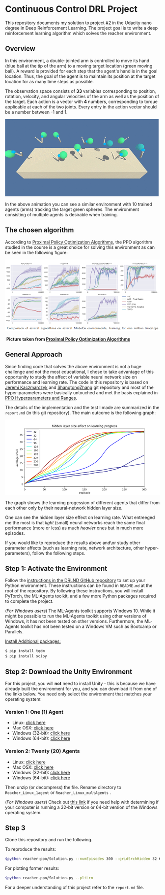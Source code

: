 

# Continuous Control DRL Project

This repository documents my solution to project #2 in the Udacity nano degree in Deep Reinforcement Learning. The project goal is to write a deep reinforcement learning algorithm which solves the reacher environment.

## Overview

In this environment, a double-jointed arm is controlled to move its hand (blue ball at the tip of the arm) to a moving target location (green moving ball). A reward is provided for each step that the agent's hand is in the goal location. Thus, the goal of the agent is to maintain its position at the target location for as many time steps as possible.

The observation space consists of **33** variables corresponding to position, rotation, velocity, and angular velocities of the arm as well as the position of the target. Each action is a vector with **4** numbers, corresponding to torque applicable at each of the two joints. Every entry in the action vector should be a number between -1 and 1.



![reacher](report_images/reacher.gif)

In the above animation you can see a similar environment with 10 trained agents (arms) tracking the target green spheres. The environment consisting of multiple agents is desirable when training. 



## The chosen algorithm

According to [Proximal Policy Optimization Algorithms](https://arxiv.org/pdf/1707.06347.pdf), the PPO algorithm studied in the course is a great choice for solving this environment as can be seen in the following figure:

![1562857315785](report_images/reacherv1_ppo.png)

​						**Picture taken from  [Proximal Policy Optimization Algorithms](https://arxiv.org/pdf/1707.06347.pdf)**



## General Approach

Since finding code that solves the above environment is not a huge challenge and not the most educational, I chose to take advantage of this opportunity to study the affect of variable neural network size on performance and learning rate. The code in this repository is based on [Jeremi Kaczmarczyk](https://github.com/jknthn/reacher-ppo.git) and  [ShangtongZhang](https://github.com/ShangtongZhang/DeepRL) git repository and most of the hyper-parameters were basically untouched and met the basis explained in [PPO Hyperparameters and Ranges](https://medium.com/@aureliantactics).

The details of the implementation and the test I made are summarized in the ```report.md``` (in this git repository). The main outcome is the following graph:

![1562857315785](report_images/hiddSizeEffect.png)

The graph shows the learning progession of different agents that differ from each other only by their neural-network hidden layer size. 

One can see the hidden layer size effect on learning rate. What entreeged me the most is that *light* (small) neural networks reach the same final performance (more or less) as much *heavier* ones but in much more episodes.

If you would like to reproduce the results above and\or study other parameter affects (such as learning rate, network architecture, other hyper-parameters), follow the following steps.



## Step 1: Activate the Environment

Follow the [instructions in the DRLND GitHub repository](https://github.com/udacity/deep-reinforcement-learning#dependencies) to set up your Python environment. These instructions can be found in `README.md` at the root of the repository. By following these instructions, you will install PyTorch, the ML-Agents toolkit, and a few more Python packages required to complete the project.

(*For Windows users*) The ML-Agents toolkit supports Windows 10. While it might be possible to run the ML-Agents toolkit using other versions of Windows, it has not been tested on other versions. Furthermore, the ML-Agents toolkit has not been tested on a Windows VM such as Bootcamp or Parallels.



<u>Install Additional packages:</u>

```bash
$ pip install tqdm
$ pip install scipy
```



## Step 2: Download the Unity Environment

For this project, you will **not** need to install Unity - this is because we have already built the environment for you, and you can download it from one of the links below. You need only select the environment that matches your operating system:

### Version 1: One (1) Agent

- Linux: [click here](https://s3-us-west-1.amazonaws.com/udacity-drlnd/P2/Reacher/one_agent/Reacher_Linux.zip)
- Mac OSX: [click here](https://s3-us-west-1.amazonaws.com/udacity-drlnd/P2/Reacher/one_agent/Reacher.app.zip)
- Windows (32-bit): [click here](https://s3-us-west-1.amazonaws.com/udacity-drlnd/P2/Reacher/one_agent/Reacher_Windows_x86.zip)
- Windows (64-bit): [click here](https://s3-us-west-1.amazonaws.com/udacity-drlnd/P2/Reacher/one_agent/Reacher_Windows_x86_64.zip)

### Version 2: Twenty (20) Agents

- Linux: [click here](https://s3-us-west-1.amazonaws.com/udacity-drlnd/P2/Reacher/Reacher_Linux.zip)
- Mac OSX: [click here](https://s3-us-west-1.amazonaws.com/udacity-drlnd/P2/Reacher/Reacher.app.zip)
- Windows (32-bit): [click here](https://s3-us-west-1.amazonaws.com/udacity-drlnd/P2/Reacher/Reacher_Windows_x86.zip)
- Windows (64-bit): [click here](https://s3-us-west-1.amazonaws.com/udacity-drlnd/P2/Reacher/Reacher_Windows_x86_64.zip)

Then unzip (or decompress) the file. Rename directory to ```Reacher_Linux_1agent``` or ```Reacher_Linux_multAgents``` .

(*For Windows users*) Check out [this link](https://support.microsoft.com/en-us/help/827218/how-to-determine-whether-a-computer-is-running-a-32-bit-version-or-64) if you need help with determining if your computer is running a 32-bit version or 64-bit version of the Windows operating system.



## Step 3

Clone this repository and run the following.

To reproduce the results:

```bash
$python reacher-ppo/Solution.py --numEpisodes 300 --gridSrchHidden 32 64 96 128 160 192 224 256 288
```

For plotting former results:

```bash
$python reacher-ppo/Solution.py --pltLrn
```



For a deeper understanding of this project refer to the ```report.md``` file.

